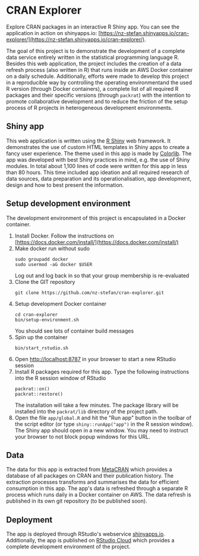 # CRAN Explorer

Explore CRAN packages in an interactive R Shiny app. You can see the application in action on shinyapps.io: [https://nz-stefan.shinyapps.io/cran-explorer/](https://nz-stefan.shinyapps.io/cran-explorer/).

The goal of this project is to demonstrate the development of a complete data service entirely written in the statistical programming language R. Besides this web application, the project includes the creation of a data refresh process (also written in R) that runs inside an AWS Docker container on a daily schedule. Additionally, efforts were made to develop this project in a reproducible way by controlling the operating environmentand the used R version (through Docker containers), a complete list of all required R packages and their specific versions (through `packrat`) with the intention to  promote collaborative development and to reduce the friction of the setup process of R projects in heterogeneous development environments.

## Shiny app

This web application is written using the [R Shiny](https://shiny.rstudio.com/) web framework. It demonstrates the use of custom HTML templates in Shiny apps to create a fancy user experience. The theme used in this app is made by [Colorlib](https://colorlib.com). The app was developed with best Shiny practices in mind, e.g. the use of Shiny modules. In total about 1,100 lines of code were written for this app in less than 80 hours. This time included app ideation and all required research of data sources, data preparation and its operationalisation, app development, design and how to best present the information.


## Setup development environment

The development environment of this project is encapsulated in a Docker container.

1. Install Docker. Follow the instructions on [https://docs.docker.com/install/](https://docs.docker.com/install/)
2. Make docker run without sudo
    ```
    sudo groupadd docker
    sudo usermod -aG docker $USER
    ```
    Log out and log back in so that your group membership is re-evaluated
3. Clone the GIT repository
    ```
    git clone https://github.com/nz-stefan/cran-explorer.git
    ```
4. Setup development Docker container
    ```
    cd cran-explorer
    bin/setup-environment.sh
    ```
    You should see lots of container build messages
5. Spin up the container
    ```
    bin/start_rstudio.sh
    ```
6. Open [http://localhost:8787](http://localhost:8787) in your browser to start a new RStudio session
7. Install R packages required for this app. Type the following instructions into the R session window of RStudio
    ```
    packrat::on()
    packrat::restore()
    ```
    The installation will take a few minutes. The package library will be installed into the `packrat/lib` directory of the project path.
8. Open the file `app/global.R` and hit the "Run app" button in the toolbar of the script editor (or type `shiny::runApp("app")` in the R session window). The Shiny app should open in a new window. You may need to instruct your browser to not block popup windows for this URL.

## Data

The data for this app is extracted from [MetaCRAN](https://www.r-pkg.org/) which provides a database of all packages on CRAN and their publication history. The extraction processes transforms and summarises the data for efficient consumption in this app. The app's data is refreshed through a separate R process which runs daily in a Docker container on AWS. The data refresh is published in its own git repository (to be published soon). 


## Deployment

The app is deployed through RStudio's webservice [shinyapps.io](https://shinyapps.io/). Additionally, the app is published on [RStudio Cloud](https://rstudio.cloud/project/258634) which provides a complete development environment of the project.

